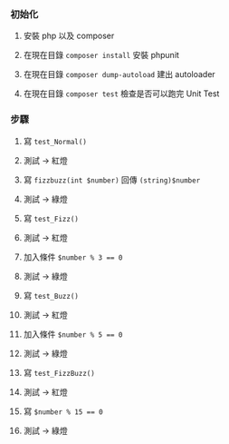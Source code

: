 ### 初始化

01. 安裝 php 以及 composer

02. 在現在目錄 `composer install` 安裝 phpunit

03. 在現在目錄 `composer dump-autoload` 建出 autoloader

04. 在現在目錄 `composer test` 檢查是否可以跑完 Unit Test

### 步驟

01. 寫 `test_Normal()`

02. 測試 → 紅燈

03. 寫 `fizzbuzz(int $number)` 回傳 `(string)$number`

04. 測試 → 綠燈

05. 寫 `test_Fizz()`

06. 測試 → 紅燈

07. 加入條件 `$number % 3 == 0`

08. 測試 → 綠燈

09. 寫 `test_Buzz()`

10. 測試 → 紅燈

11.  加入條件 `$number % 5 == 0`

12. 測試 → 綠燈

13. 寫 `test_FizzBuzz()`

14. 測試 → 紅燈

15. 寫 `$number % 15 == 0`

16. 測試 → 綠燈
